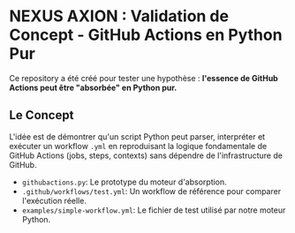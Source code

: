 
# NEXUS AXION : Validation de Concept - GitHub Actions en Python Pur

Ce repository a été créé pour tester une hypothèse : **l'essence de GitHub Actions peut être "absorbée" en Python pur.**

## Le Concept

L'idée est de démontrer qu'un script Python peut parser, interpréter et exécuter un workflow `.yml` en reproduisant la logique fondamentale de GitHub Actions (jobs, steps, contexts) sans dépendre de l'infrastructure de GitHub.

-   `githubactions.py`: Le prototype du moteur d'absorption.
-   `.github/workflows/test.yml`: Un workflow de référence pour comparer l'exécution réelle.
-   `examples/simple-workflow.yml`: Le fichier de test utilisé par notre moteur Python.
